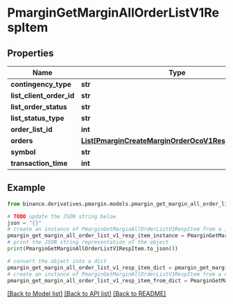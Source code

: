 # PmarginGetMarginAllOrderListV1RespItem


## Properties

Name | Type | Description | Notes
------------ | ------------- | ------------- | -------------
**contingency_type** | **str** |  | [optional] 
**list_client_order_id** | **str** |  | [optional] 
**list_order_status** | **str** |  | [optional] 
**list_status_type** | **str** |  | [optional] 
**order_list_id** | **int** |  | [optional] 
**orders** | [**List[PmarginCreateMarginOrderOcoV1RespOrdersInner]**](PmarginCreateMarginOrderOcoV1RespOrdersInner.md) |  | [optional] 
**symbol** | **str** |  | [optional] 
**transaction_time** | **int** |  | [optional] 

## Example

```python
from binance.derivatives.pmargin.models.pmargin_get_margin_all_order_list_v1_resp_item import PmarginGetMarginAllOrderListV1RespItem

# TODO update the JSON string below
json = "{}"
# create an instance of PmarginGetMarginAllOrderListV1RespItem from a JSON string
pmargin_get_margin_all_order_list_v1_resp_item_instance = PmarginGetMarginAllOrderListV1RespItem.from_json(json)
# print the JSON string representation of the object
print(PmarginGetMarginAllOrderListV1RespItem.to_json())

# convert the object into a dict
pmargin_get_margin_all_order_list_v1_resp_item_dict = pmargin_get_margin_all_order_list_v1_resp_item_instance.to_dict()
# create an instance of PmarginGetMarginAllOrderListV1RespItem from a dict
pmargin_get_margin_all_order_list_v1_resp_item_from_dict = PmarginGetMarginAllOrderListV1RespItem.from_dict(pmargin_get_margin_all_order_list_v1_resp_item_dict)
```
[[Back to Model list]](../README.md#documentation-for-models) [[Back to API list]](../README.md#documentation-for-api-endpoints) [[Back to README]](../README.md)


